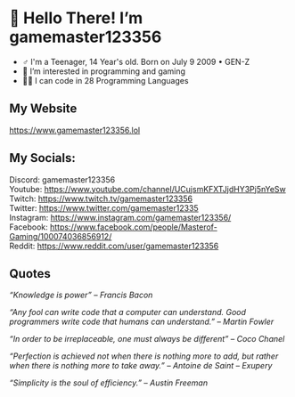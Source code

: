 # 👋 Hello There! I’m gamemaster123356
- ♂️ I'm a Teenager, 14 Year's old. Born on July 9 2009 • GEN-Z
- 👀 I’m interested in programming and gaming
- 🧑‍💻 I can code in 28 Programming Languages

## My Website
https://www.gamemaster123356.lol

## My Socials:
Discord: gamemaster123356<br>
Youtube: https://www.youtube.com/channel/UCujsmKFXTJjdHY3Pj5nYeSw<br>
Twitch: https://www.twitch.tv/gamemaster123356<br>
Twitter: https://www.twitter.com/gamemaster12335<br>
Instagram: https://www.instagram.com/gamemaster123356/<br>
Facebook: https://www.facebook.com/people/Masterof-Gaming/100074036856912/<br>
Reddit: https://www.reddit.com/user/gamemaster123356

## Quotes
_“Knowledge is power” – Francis Bacon_<br>

_“Any fool can write code that a computer can understand. Good programmers write code that humans can understand.” – Martin Fowler_<br>

_“In order to be irreplaceable, one must always be different” – Coco Chanel_<br>

_“Perfection is achieved not when there is nothing more to add, but rather when there is nothing more to take away.” – Antoine de Saint – Exupery_<br>

_“Simplicity is the soul of efficiency.” – Austin Freeman_
